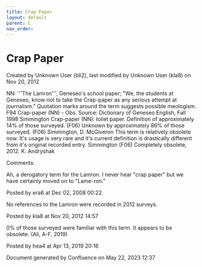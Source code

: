 ```yaml
---
title: Crap Paper
layout: default
parent: C
nav_order:
---
```


# Crap Paper

Created by  Unknown User (bli2), last modified by  Unknown User (kla8) on Nov 20, 2012

NN: '''The Lamron''', Geneseo's school paper; &quot;We, the students at Geneseo, know not to take the Crap-paper as any serious attempt at journalism.&quot; Quotation marks around the term suggests possible meologism. F94 Crap-paper (NN) - Obs. Source: Dictionary of Geneseo English, Fall 1998 Simmington Crap-paper (NN): toilet paper. Definition of approximately 14% of those surveyed. (F06) Unknown by approximately 86% of those surveyed. (F06) Simmington, D. McGiveron This term is relatively obsolete now. It's usage is very rare and it's current definition is drastically different from it's original recorded entry. Simmington (F06) Completely obsolete, 2012. K. Andryshak

Comments:

Ah, a derogatory term for the Lamron. I never hear &quot;crap paper&quot; but we have certainly moved on to &quot;Lame-ron.&quot; 

Posted by era6 at Dec 02, 2008 00:22

No references to the Lamron were recorded in 2012 surveys. 

Posted by kla8 at Nov 20, 2012 14:57

0% of those surveyed were familiar with this term. It appears to be obsolete. (Ali, A-F, 2019)

Posted by hea4 at Apr 13, 2019 20:16

Document generated by Confluence on May 22, 2023 12:37


